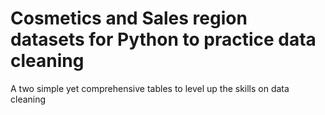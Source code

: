 # Cosmetics and Sales region datasets for Python to practice data cleaning

A two simple yet comprehensive tables to level up the skills on data cleaning
